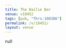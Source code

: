 ```yaml
---
title: The Bailie Bar
venue: v18452
tags: [pub, "fhrs:100386"]
permalink: /v/18452/
layout: venue
---
```

null
